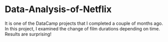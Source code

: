 # Data-Analysis-of-Netflix
 It is one of the DataCamp projects that I completed a couple of months ago. In this project, I examined the change of film durations depending on time. Results are surprising!
